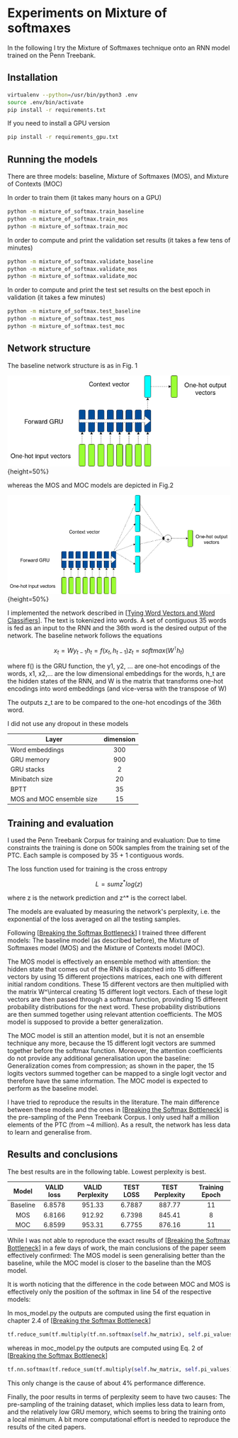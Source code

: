 Experiments on Mixture of softmaxes
===================================

In the following I try the Mixture of Softmaxes technique onto an RNN model trained on the Penn Treebank.


Installation
------------

```bash
virtualenv --python=/usr/bin/python3 .env
source .env/bin/activate
pip install -r requirements.txt
```

If you need to install a GPU version
```bash
pip install -r requirements_gpu.txt
```


Running the models
------------------
There are three models: baseline, Mixture of Softmaxes (MOS), and Mixture of Contexts (MOC)

In order to train them (it takes many hours on a GPU)
```bash
python -m mixture_of_softmax.train_baseline
python -m mixture_of_softmax.train_mos
python -m mixture_of_softmax.train_moc
```

In order to compute and print the validation set results (it takes a few tens of minutes)
```bash
python -m mixture_of_softmax.validate_baseline
python -m mixture_of_softmax.validate_mos
python -m mixture_of_softmax.validate_moc
```

In order to compute and print the test set results on the best epoch in validation (it takes a few minutes)
```bash
python -m mixture_of_softmax.test_baseline
python -m mixture_of_softmax.test_mos
python -m mixture_of_softmax.test_moc
```



Network structure
------------------------------
The baseline network structure is as in Fig. 1

![The baseline network structure](images/rnn.png){height=50%}

whereas the MOS and MOC models are depicted in Fig.2

![The MOS and MOC network structures](images/mos.png){height=50%}

I implemented the network described in [[Tying Word Vectors and Word Classifiers](https://arxiv.org/pdf/1611.01462.pdf)].
The text is tokenized into words. A set of contiguous 35 words is fed as an input to the RNN and the 36th word is
the desired output of the network.
The baseline network follows the equations

```math
x_t = W y_{t-1}
h_t = f(x_t, h_{t-1})
z_t = softmax(W^\intercal h_t)
```
where f() is the GRU function, the y1, y2, ... are one-hot encodings of the words, x1, x2,... are the low dimensional
embeddings for the words, h_t are the hidden states of the RNN, and W is the matrix that transforms one-hot encodings
into word embeddings (and vice-versa  with the transpose of W)

The outputs z_t are to be compared to the one-hot encodings of the 36th word.

I did not use any dropout in these models

|Layer | dimension  |
|------|:----------:|
|Word embeddings     | 300 |
|GRU memory     | 900 |
|GRU stacks     | 2 |
|Minibatch size    | 20 |
|BPTT    | 35 |
|MOS and MOC ensemble size | 15 |



Training and evaluation
-----------------------

I used the Penn Treebank Corpus for training and evaluation: Due to time constraints the training is done on 500k
samples from the training set of the PTC. Each sample is composed by 35 + 1 contiguous words.

The loss function used for training is the cross entropy
```math
L = sum z^* log(z)
```
where z is the network prediction and z^* is the correct label.

The models are evaluated by measuring the network's perplexity, i.e. the exponential of the loss
averaged on all the testing samples.

Following [[Breaking the Softmax Bottleneck](https://arxiv.org/pdf/1711.03953.pdf)] I trained three different models:
The baseline model (as described before), the Mixture of Softmaxes model (MOS) and the Mixture of Contexts model (MOC).

The MOS model is effectively an ensemble method with attention: the hidden state that comes out of the RNN is dispatched into
15 different vectors by using 15 different projections matrices, each one with different initial random conditions.
These 15 different vectors are then multiplied with the matrix W^\intercal creating 15 different logit vectors.
Each of these logit vectors are then passed through a softmax function, provinding 15 different probability distributions for the next word.
These probability distributions are then summed together using relevant attention coefficients. 
The MOS model is supposed to provide a better generalization.

The MOC model is still an attention model, but it is not an ensemble technique any more, because the 15 different logit vectors
are summed together before the softmax function.
Moreover, the attention coefficients do not provide any additional generalisation upon the baseline:
Generalization comes from compression; as shown in the paper, the 15 logits vectors summed together can be mapped to a single logit vector and therefore have the same information.
The MOC model is expected to perform as the baseline model.

I have tried to reproduce the results in the literature. The main difference between these models and the ones in
[[Breaking the Softmax Bottleneck](https://arxiv.org/pdf/1711.03953.pdf)] is the pre-sampling of the Penn Treebank Corpus.
I only used half a million elements of the PTC (from ~4 million). As a result, the network has less data to learn and
generalise from.



Results and conclusions
-----------------------

The best results are in the following table. Lowest perplexity is best.

| Model | VALID loss | VALID Perplexity| TEST LOSS | TEST Perplexity | Training Epoch |
|:---------:|:--------:|:---:|:----:|:---:|:---:|
|Baseline | 6.8578 | 951.33 | 6.7887 | 887.77 | 11 |
|MOS      | 6.8166 | 912.92 | 6.7398 | 845.41 |  8 |
|MOC      | 6.8599 | 953.31 | 6.7755 | 876.16 | 11 |


While I was not able to reproduce the exact results of
[[Breaking the Softmax Bottleneck](https://arxiv.org/pdf/1711.03953.pdf)]
in a few days of work, the main conclusions of the paper seem effectively confirmed:
The MOS model is seen generalising better than the baseline, while the MOC model is closer to the baseline
than the MOS model.

It is worth noticing that the difference in the code between MOC and MOS is effectively only the
position of the softmax in line 54 of the respective models:

In mos_model.py the outputs are computed using the first equation in chapter 2.4 of [[Breaking the Softmax Bottleneck](https://arxiv.org/pdf/1711.03953.pdf)]
```python
tf.reduce_sum(tf.multiply(tf.nn.softmax(self.hw_matrix), self.pi_values), axis=0)
```
whereas in moc_model.py the outputs are computed using Eq. 2 of [[Breaking the Softmax Bottleneck](https://arxiv.org/pdf/1711.03953.pdf)]
```python
tf.nn.softmax(tf.reduce_sum(tf.multiply(self.hw_matrix, self.pi_values), axis=0))
```
This only change is the cause of about 4% performance difference.


Finally, the poor results in terms of perplexity seem to have two causes: The pre-sampling of the training
dataset, which implies less data to learn from, and the relatively low GRU memory, which seems to bring
the training onto a local minimum. A bit more computational effort is needed to reproduce the results
of the cited papers.





